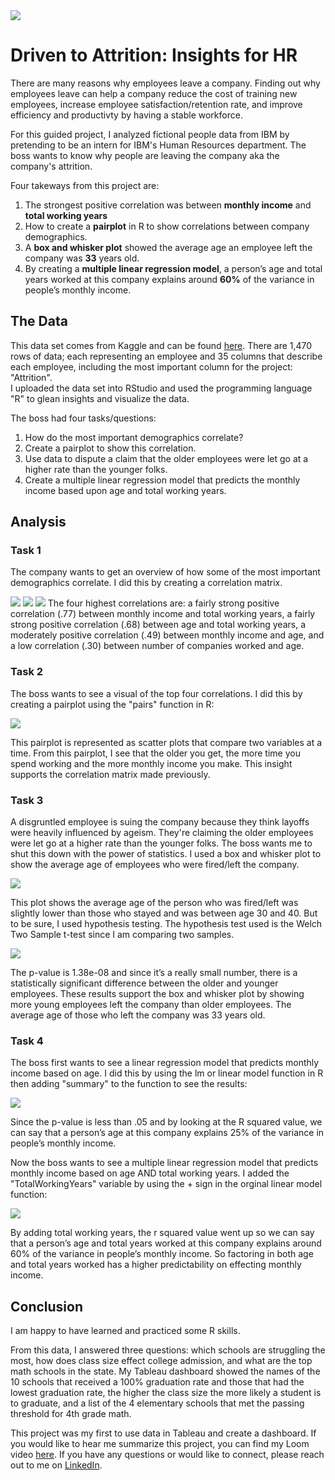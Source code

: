 <img src="images/The HR Project.png"/>

# Driven to Attrition: Insights for HR

There are many reasons why employees leave a company. Finding out why employees leave can help a company reduce the cost of training new employees, increase employee satisfaction/retention rate, and improve efficiency and productivty by having a stable workforce.

For this guided project, I analyzed fictional people data from IBM by pretending to be an intern for IBM's Human Resources department. The boss wants to know why people are leaving the company aka the company's attrition. 

Four takeways from this project are: <br>
  1. The strongest positive correlation was between **monthly income** and **total working years** <br>
  2. How to create a **pairplot** in R to show correlations between company demographics. <br>
  3. A **box and whisker plot** showed the average age an employee left the company was **33** years old. <br>
  4. By creating a **multiple linear regression model**, a person’s age and total years worked at this company explains around **60%** of the variance in people’s monthly income.

## The Data
This data set comes from Kaggle and can be found <a href="https://www.kaggle.com/datasets/pavansubhasht/ibm-hr-analytics-attrition-dataset">here</a>. 
There are 1,470 rows of data; each representing an employee and 35 columns that describe each employee, including the most important column for the project: "Attrition".  
I uploaded the data set into RStudio and used the programming language "R" to glean insights and visualize the data.

The boss had four tasks/questions:
  1. How do the most important demographics correlate?
  2. Create a pairplot to show this correlation.
  3. Use data to dispute a claim that the older employees were let go at a higher rate than the younger folks.
  4. Create a multiple linear regression model that predicts the monthly income based upon age and total working years.

## Analysis
### Task 1
The company wants to get an overview of how some of the most important demographics correlate. I did this by creating a correlation matrix.

<img src="images/R Correlation1.png?raw=true"/>
<img src="images/R Correlation2.png?raw=true"/>
<img src="images/R Correlation3.png?raw=true"/>
The four highest correlations are: a fairly strong positive correlation (.77) between monthly income and total working years, a fairly strong positive correlation (.68) between age and total working years, a moderately positive correlation (.49) between monthly income and age, and a low correlation (.30) between number of companies worked and age. <br>

### Task 2
The boss wants to see a visual of the top four correlations. I did this by creating a pairplot using the "pairs" function in R:

<img src="images/R Pairplot.png?raw=true"/>

This pairplot is represented as scatter plots that compare two variables at a time. From this pairplot, I see that the older you get, the more time you spend working and the more monthly income you make. This insight supports the correlation matrix made previously.

### Task 3
A disgruntled employee is suing the company because they think layoffs were heavily influenced by ageism. They're claiming the older employees were let go at a higher rate than the younger folks. The boss wants me to shut this down with the power of statistics. I used a box and whisker plot to show the average age of employees who were fired/left the company.

<img src="images/R Box and Whisker Plot.png?raw=true"/>

This plot shows the average age of the person who was fired/left was slightly lower than those who stayed and was between age 30 and 40. But to be sure, I used hypothesis testing. The hypothesis test used is the Welch Two Sample t-test since I am comparing two samples. 

<img src="images/R Hypothesis Test.png?raw=true"/>

The p-value is 1.38e-08 and since it’s a really small number, there is a statistically significant difference between the older and younger employees. These results support the box and whisker plot by showing more young employees left the company than older employees. The average age of those who left the company was 33 years old.

### Task 4
The boss first wants to see a linear regression model that predicts monthly income based on age. I did this by using the lm or linear model function in R then adding "summary" to the function to see the results:

<img src="images/R Linear Model1.png?raw=true"/>

Since the p-value is less than .05 and by looking at the R squared value, we can say that a person’s age at this company explains 25% of the variance in people’s monthly income. <br>

Now the boss wants to see a multiple linear regression model that predicts monthly income based on age AND total working years. I added the "TotalWorkingYears" variable by using the + sign in the orginal linear model function:

<img src="images/R Linear Model2.png?raw=true"/>

By adding total working years, the r squared value went up so we can say that a person’s age and total years worked at this company explains around 60% of the variance in people’s monthly income. So factoring in both age and total years worked has a higher predictability on effecting monthly income. 

## Conclusion

I am happy to have learned and practiced some R skills.



From this data, I answered three questions: which schools are struggling the most, how does class size effect college admission, and what are the top math schools in the state. My Tableau dashboard showed the names of the 10 schools that received a 100% graduation rate and those that had the lowest graduation rate, the higher the class size the more likely a student is to graduate, and a list of the 4 elementary schools that met the passing threshold for 4th grade math. 

This project was my first to use data in Tableau and create a dashboard. If you would like to hear me summarize this project, you can find my Loom video  <a href="https://www.loom.com/share/6573c3b7baf64ee2a45619b407ed0c16?sid=f42bb273-2565-4327-b59a-63999b5964fc">here</a>.
If you have any questions or would like to connect, please reach out to me on <a href="https://www.linkedin.com/in/lexie-langella/">LinkedIn</a>.
